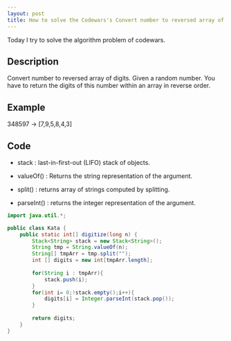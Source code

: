 ```yaml
---
layout: post
title: How to solve the Codewars's Convert number to reversed array of digits
---
```


Today I try to solve the algorithm problem of codewars.

## Description

Convert number to reversed array of digits.
Given a random number.
You have to return the digits of this number within an array in reverse order.

## Example

348597 -> [7,9,5,8,4,3]


## Code

* stack : last-in-first-out (LIFO) stack of objects.

* valueOf() : Returns the string representation of the argument.

* split() : returns array of strings computed by splitting.

* parseInt() :  returns the integer representation of the argument.

```java
import java.util.*;

public class Kata {
    public static int[] digitize(long n) {
        Stack<String> stack = new Stack<String>();
        String tmp = String.valueOf(n);
        String[] tmpArr = tmp.split("");
        int [] digits = new int[tmpArr.length];
    
        for(String i : tmpArr){
            stack.push(i);
        }
        for(int i= 0;!stack.empty();i++){
            digits[i] = Integer.parseInt(stack.pop());
        }
    
        return digits;
    }
}
```